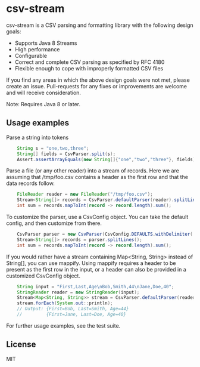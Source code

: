# csv-stream

csv-stream is a CSV parsing and formatting library with the following design goals:
  - Supports Java 8 Streams 
  - High performance
  - Configurable
  - Correct and complete CSV parsing as specified by RFC 4180
  - Flexible enough to cope with improperly formatted CSV files 

If you find any areas in which the above design goals were not met, please create an issue.  Pull-requests for any fixes or improvements are welcome and will receive consideration.

Note: Requires Java 8 or later.

Usage examples
--------------
Parse a string into tokens
```java
    String s = "one,two,three";
    String[] fields = CsvParser.split(s);
    Assert.assertArrayEquals(new String[]{"one","two","three"}, fields);
```
Parse a file (or any other reader) into a stream of records.
Here we are assuming that /tmp/foo.csv contains a header as the first row and that the data records follow.
```java
    FileReader reader = new FileReader("/tmp/foo.csv");
    Stream<String[]> records = CsvParser.defaultParser(reader).splitLines();
    int sum = records.mapToInt(record -> record.length).sum();
```

To customize the parser, use a CsvConfig object.  You can take the default config, and then customize from there.
```java
    CsvParser parser = new CsvParser(CsvConfig.DEFAULTS.withDelimiter('|'), reader);
    Stream<String[]> records = parser.splitLines();
    int sum = records.mapToInt(record -> record.length).sum();
```

If you would rather have a stream containing Map<String, String> instead of String[], you can use mappify.  Using mappify requires a header to be present as the first row in the input, or a header can also be provided in a customized CsvConfig object. 
```java
    String input = "First,Last,Age\nBob,Smith,44\nJane,Doe,40";
    StringReader reader = new StringReader(input);
    Stream<Map<String, String>> stream = CsvParser.defaultParser(reader).mappify();
    stream.forEach(System.out::println);
    // Output: {First=Bob, Last=Smith, Age=44}
    //         {First=Jane, Last=Doe, Age=40}
```
For further usage examples, see the test suite.


License
-------
MIT
